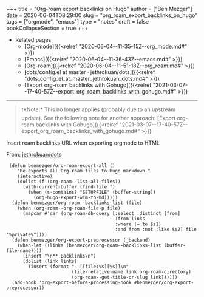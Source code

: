 +++
title = "Org-roam export backlinks on Hugo"
author = ["Ben Mezger"]
date = 2020-06-04T08:29:00
slug = "org_roam_export_backlinks_on_hugo"
tags = ["orgmode", "emacs"]
type = "notes"
draft = false
bookCollapseSection = true
+++

-   Related pages
    -   [Org-mode]({{<relref "2020-06-04--11-35-15Z--org_mode.md#" >}})
    -   [Emacs]({{<relref "2020-06-04--11-36-43Z--emacs.md#" >}})
    -   [Org-roam]({{<relref "2020-06-04--11-51-18Z--org_roam.md#" >}})
    -   [dots/config.el at master · jethrokuan/dots]({{<relref "dots_config_el_at_master_jethrokuan_dots.md#" >}})
    -   [Export org-roam backlinks with Gohugo]({{<relref "2021-03-07--17-40-57Z--export_org_roam_backlinks_with_gohugo.md#" >}})

---

> ❗️\*Note:\* This no longer applies (probably due to an upstream update). See the
> following note for another approach: [Export org-roam backlinks with Gohugo]({{<relref "2021-03-07--17-40-57Z--export_org_roam_backlinks_with_gohugo.md#" >}})

Insert roam backlinks URL when exporting orgmode to HTML

From: [jethrokuan/dots](https://github.com/jethrokuan/dots/blob/0064ea2aab667f115a14ce48292731db46302c53/.doom.d/config.el#L495)

```emacs-lisp
 (defun benmezger/org-roam-export-all ()
    "Re-exports all Org-roam files to Hugo markdown."
    (interactive)
    (dolist (f (org-roam--list-all-files))
      (with-current-buffer (find-file f)
        (when (s-contains? "SETUPFILE" (buffer-string))
          (org-hugo-export-wim-to-md)))))
  (defun benmezger/org-roam--backlinks-list (file)
    (when (org-roam--org-roam-file-p file)
      (mapcar #'car (org-roam-db-query [:select :distinct [from]
                                        :from links
                                        :where (= to $s1)
                                        :and from :not :like $s2] file "%private%"))))
  (defun benmezger/org-export-preprocessor (_backend)
    (when-let ((links (benmezger/org-roam--backlinks-list (buffer-file-name))))
      (insert "\n** Backlinks\n")
      (dolist (link links)
        (insert (format "- [[file:%s][%s]]\n"
                        (file-relative-name link org-roam-directory)
                        (org-roam--get-title-or-slug link))))))
  (add-hook 'org-export-before-processing-hook #benmezger/org-export-preprocessor))
```
